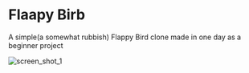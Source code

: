 # Flaapy Birb

A simple(a somewhat rubbish) Flappy Bird clone made in one day as a beginner project

![screen_shot_1](https://github.com/user-attachments/assets/fcc1fd35-a4a7-4af2-bdcc-512951ed712a)

